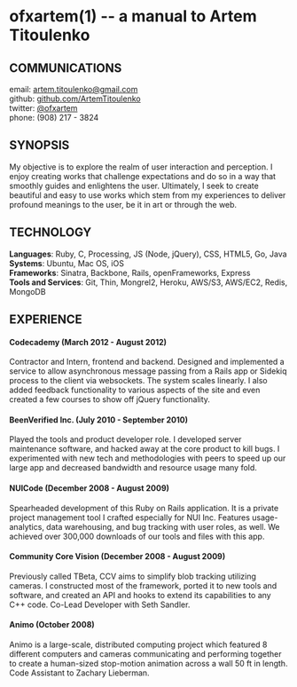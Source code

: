 ofxartem(1) -- a manual to Artem Titoulenko
==========================================

## COMMUNICATIONS

email: <artem.titoulenko@gmail.com>  
github: [github.com/ArtemTitoulenko](http://github.com/ArtemTitoulenko)  
twitter: [@ofxartem](http://twitter.com/ofxartem)  
phone: (908) 217 - 3824  

## SYNOPSIS

My objective is to explore the realm of user interaction and perception. I enjoy creating works that challenge expectations and do so in a way that smoothly guides and enlightens the user. Ultimately, I seek to create beautiful and easy to use works which stem from my experiences to deliver profound meanings to the user, be it in art or through the web.

## TECHNOLOGY

**Languages**: Ruby, C, Processing, JS (Node, jQuery), CSS, HTML5, Go, Java  
**Systems**: Ubuntu, Mac OS, iOS  
**Frameworks**: Sinatra, Backbone, Rails, openFrameworks, Express  
**Tools and Services**: Git, Thin, Mongrel2, Heroku, AWS/S3, AWS/EC2, Redis, MongoDB  

## EXPERIENCE

#### Codecademy (March 2012 - August 2012) ####
Contractor and Intern, frontend and backend. Designed and implemented a service to allow asynchronous message passing from a Rails app or Sidekiq process to the client via websockets. The system scales linearly. I also added feedback functionality to various aspects of the site and even created a few courses to show off jQuery functionality.

#### BeenVerified Inc. (July 2010 - September 2010) ####
Played the tools and product developer role. I developed server maintenance software, and hacked away at the core product to kill bugs. I experimented with new tech and methodologies with peers to speed up our large app and decreased bandwidth and resource usage many fold.

#### NUICode (December 2008 - August 2009) ####
Spearheaded development of this Ruby on Rails application. It is a private project management tool I crafted especially for NUI Inc. Features usage-analytics, data warehousing, and bug tracking with user roles, as well. We achieved over 300,000 downloads of our tools and files with this app.

#### Community Core Vision (December 2008 - August 2009) ####
Previously called TBeta, CCV aims to simplify blob tracking utilizing cameras. I constructed most of the framework, ported it to new tools and software, and created an API and hooks to extend its capabilities to any C++ code. Co-Lead Developer with Seth Sandler.

#### Animo (October 2008) ####
Animo is a large-scale, distributed computing project which featured 8 different computers and cameras communicating and performing together to create a human-sized stop-motion animation across a wall 50 ft in length. Code Assistant to Zachary Lieberman.
